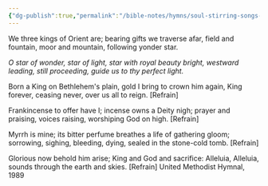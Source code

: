 ```yaml
---
{"dg-publish":true,"permalink":"/bible-notes/hymns/soul-stirring-songs-and-hymns/we-three-kings/","title":"We Three Kings"}
---
```



We three kings of Orient are;
bearing gifts we traverse afar,
field and fountain, moor and mountain,
following yonder star.

*O star of wonder, star of light,
star with royal beauty bright,
westward leading, still proceeding,
guide us to thy perfect light.*

Born a King on Bethlehem's plain,
gold I bring to crown him again,
King forever, ceasing never,
over us all to reign. [Refrain]

Frankincense to offer have I;
incense owns a Deity nigh;
prayer and praising, voices raising,
worshiping God on high. [Refrain]

Myrrh is mine; its bitter perfume
breathes a life of gathering gloom;
sorrowing, sighing, bleeding, dying,
sealed in the stone-cold tomb. [Refrain]

Glorious now behold him arise;
King and God and sacrifice:
Alleluia, Alleluia,
sounds through the earth and skies. [Refrain]
United Methodist Hymnal, 1989